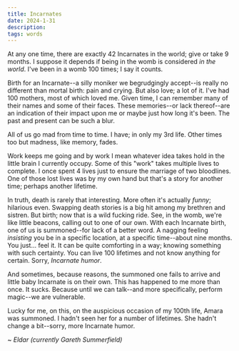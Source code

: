 ```yaml
---
title: Incarnates
date: 2024-1-31
description:
tags: words
---
```


At any one time, there are exactly 42 Incarnates in the world; give or take 9 months. I suppose it depends if being in the womb is considered _in the world_. I've been in a womb 100 times; I say it counts.

Birth for an Incarnate--a silly moniker we begrudgingly accept--is really no different than mortal birth: pain and crying. But also love; a lot of it. I've had 100 mothers, most of which loved me. Given time, I can remember many of their names and some of their faces. These memories--or lack thereof--are an indication of their impact upon me or maybe just how long it's been. The past and present can be such a blur.

All of us go mad from time to time. I have; in only my 3rd life. Other times too but madness, like memory, fades.

Work keeps me going and by work I mean whatever idea takes hold in the little brain I currently occupy. Some of this "work" takes multiple lives to complete. I once spent 4 lives just to ensure the marriage of two bloodlines. One of those lost lives was by my own hand but that's a story for another time; perhaps another lifetime.

In truth, death is rarely that interesting. More often it's actually _funny_; hilarious even. Swapping death stories is a big hit among my brethren and sistren. But birth; now that is a wild fucking ride. See, in the womb, we're like little beacons, calling out to one of our own. With each Incarnate birth, one of us is summoned--for lack of a better word. A nagging feeling _insisting_ you be in a specific location, at a specific time--about nine months. You just... feel it. It can be quite comforting in a way; knowing something with such certainty. You can live 100 lifetimes and not know anything for certain. Sorry, _Incarnate humor_.

And sometimes, because reasons, the summoned one fails to arrive and little baby Incarnate is on their own. This has happened to me more than once. It sucks. Because until we can talk--and more specifically, perform magic--we are vulnerable.

Lucky for me, on this, on the auspicious occasion of my 100th life, Amara was summoned. I hadn't seen her for a number of lifetimes. She hadn't change a bit--sorry, more Incarnate humor.

~ _Eldar (currently Gareth Summerfield)_